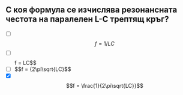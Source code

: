 ## С коя формула се изчислява резонансната честота на паралелен L-C трептящ кръг?

<!-- Верният отговор е отбелязан с [X] -->

- [ ] $$f = 1/LC$$
- [ ] $$$$f = LC$$
- [ ] $$f = {2\pi\sqrt{LC}$$
- [X] $$f = \frac{1}{2\pi\sqrt{LC}}$$
